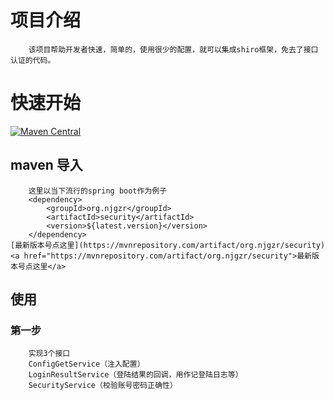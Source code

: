 # 项目介绍
        该项目帮助开发者快速，简单的，使用很少的配置，就可以集成shiro框架，免去了接口认证的代码。
# 快速开始
[![Maven Central](https://camo.githubusercontent.com/e7cacdfa1e3b28c8d69fe23418364c62c354ba48/68747470733a2f2f6d6176656e2d6261646765732e6865726f6b756170702e636f6d2f6d6176656e2d63656e7472616c2f636f6d2e6769746875622e686f7562622f73656e7369746976652f62616467652e737667 "Maven Central")](https://mvnrepository.com/artifact/org.njgzr/security)
## maven 导入
        这里以当下流行的spring boot作为例子
        <dependency>
            <groupId>org.njgzr</groupId>
            <artifactId>security</artifactId>
            <version>${latest.version}</version>
        </dependency>
	[最新版本号点这里](https://mvnrepository.com/artifact/org.njgzr/security)
	<a href="https://mvnrepository.com/artifact/org.njgzr/security">最新版本号点这里</a>
## 使用
   ### 第一步
        实现3个接口
        ConfigGetService（注入配置）
        LoginResultService（登陆结果的回调，用作记登陆日志等）
        SecurityService（校验账号密码正确性）
        
        
	
	
        
        
